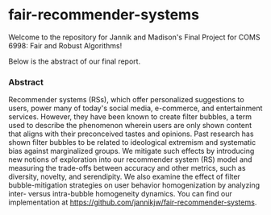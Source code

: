 # fair-recommender-systems
Welcome to the repository for Jannik and Madison's Final Project for COMS 6998: Fair and Robust Algorithms!

Below is the abstract of our final report.

### Abstract

Recommender systems (RSs), which offer personalized suggestions to users, power many of today's social media, e-commerce, and entertainment services. However, they have been known to create filter bubbles, a term used to describe the phenomenon wherein users are only shown content that aligns with their preconceived tastes and opinions. Past research has shown filter bubbles to be related to ideological extremism and systematic bias against marginalized groups. We mitigate such effects by introducing new notions of exploration into our recommender system (RS) model and measuring the trade-offs between accuracy and other metrics, such as diversity, novelty, and serendipity. We also examine the effect of filter bubble-mitigation strategies on user behavior homogenization by analyzing inter- versus intra-bubble homogeneity dynamics. You can find our implementation at https://github.com/jannikjw/fair-recommender-systems.
